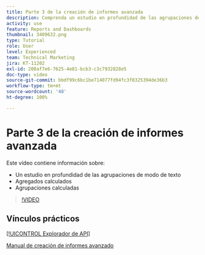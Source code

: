 ```yaml
---
title: Parte 3 de la creación de informes avanzada
description: Comprenda un estudio en profundidad de las agrupaciones de modo texto, los agregados calculados y las agrupaciones calculadas.
activity: use
feature: Reports and Dashboards
thumbnail: 3409632.png
type: Tutorial
role: User
level: Experienced
team: Technical Marketing
jira: KT-11202
exl-id: 208af7e6-7625-4e81-bcb3-c3c7932828e5
doc-type: video
source-git-commit: bbdf99c6bc1be714077fd94fc3f8325394de36b3
workflow-type: tm+mt
source-wordcount: '48'
ht-degree: 100%

---
```


# Parte 3 de la creación de informes avanzada

Este vídeo contiene información sobre:

* Un estudio en profundidad de las agrupaciones de modo de texto
* Agregados calculados
* Agrupaciones calculadas

>[!VIDEO](https://video.tv.adobe.com/v/3409635/?quality=12&learn=on&enablevpops=1)

## Vínculos prácticos

[[!UICONTROL Explorador de API]](https://developer.adobe.com/workfront/api-explorer/)

[Manual de creación de informes avanzado](/help/assets/advanced-reporting-manual.pdf)
